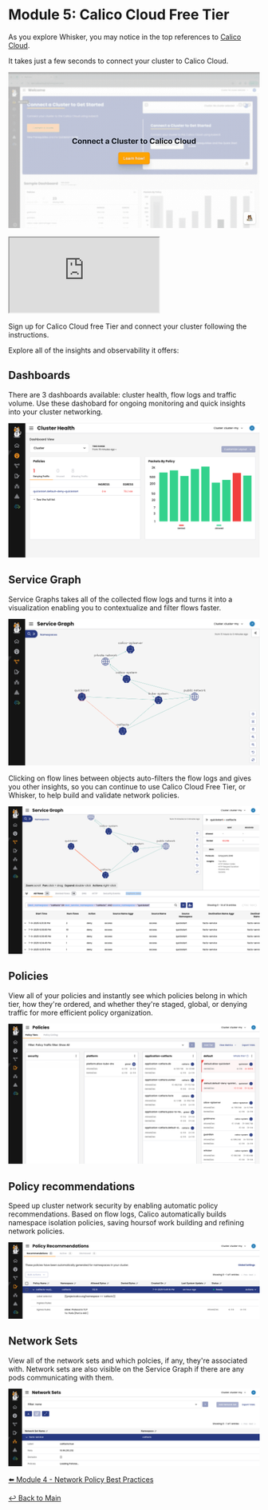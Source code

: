 # Module 5: Calico Cloud Free Tier

As you explore Whisker, you may notice in the top references to [Calico Cloud](calicocloud.io).

It takes just a few seconds to connect your cluster to Calico Cloud.

![connect a cluster](<../images/Connect a Cluster Video - Calico Cloud Free Tier.gif>)

<iframe src="https://demo.arcade.software/eWC0DGSIaEIyPMPyNasN?embed&embed_mobile=tab&embed_desktop=inline&show_copy_link=true"></iframe>

Sign up for Calico Cloud free Tier and connect your cluster following the instructions.

Explore all of the insights and observability it offers:

## Dashboards

There are 3 dashboards available: cluster health, flow logs and traffic volume.
Use these dashobard for ongoing monitoring and quick insights into your cluster networking.

![alt text](../images/ccft-dashboards.png)


## Service Graph

Service Graphs takes all of the collected flow logs and turns it into a visualization enabling you to contextualize and filter flows faster.

![alt text](../images/ccft-servicegraph.png)

Clicking on flow lines between objects auto-filters the flow logs and gives you other insights, so you can continue to use Calico Cloud Free Tier, or Whisker, to help build and validate network policies.

![alt text](../images/ccft-service-flows.png)

## Policies

View all of your policies and instantly see which policies belong in which tier, how they're ordered, and whether they're staged, global, or denying traffic for more efficient policy organization.

![alt text](../images/ccft-policyboard.png)

## Policy recommendations

Speed up cluster network security by enabling automatic policy recommendations. Based on flow logs, Calico automatically builds namespace isolation policies, saving hoursof work building and refining network policies.

![alt text](../images/ccft-policyrecs.png)

## Network Sets

View all of the network sets and which polcies, if any, they're associated with. Network sets are also visible on the Service Graph if there are any pods communicating with them.

![alt text](../images/ccft-networksets.png)

[:arrow_left: Module 4 - Network Policy Best Practices](module-4-network-policy-best-practices.md) 

[:leftwards_arrow_with_hook: Back to Main](../readme.md)  